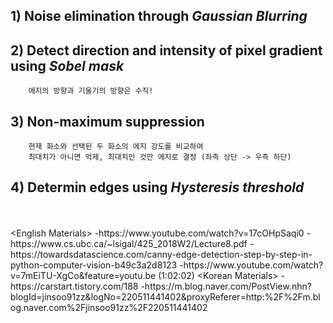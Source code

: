 ## 1) Noise elimination through *Gaussian Blurring*
## 2) Detect direction and intensity of pixel gradient using *Sobel mask*
        에지의 방향과 기울기의 방향은 수직!
## 3) Non-maximum suppression
        현재 화소와 선택된 두 화소의 에지 강도를 비교하여
        최대치가 아니면 억제, 최대치인 것만 에지로 결정 (좌측 상단 -> 우측 하단)
        
## 4) Determin edges using *Hysteresis threshold*


<br>
<br>
&lt;English Materials&gt;   
-https://www.youtube.com/watch?v=17cOHpSaqi0   
-https://www.cs.ubc.ca/~lsigal/425_2018W2/Lecture8.pdf   
-https://towardsdatascience.com/canny-edge-detection-step-by-step-in-python-computer-vision-b49c3a2d8123   
-https://www.youtube.com/watch?v=7mEiTU-XgCo&feature=youtu.be (1:02:02)   
&lt;Korean Materials&gt;   
-https://carstart.tistory.com/188
-https://m.blog.naver.com/PostView.nhn?blogId=jinsoo91zz&logNo=220511441402&proxyReferer=http:%2F%2Fm.blog.naver.com%2Fjinsoo91zz%2F220511441402
